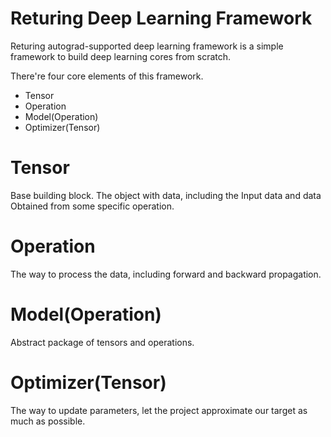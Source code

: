 <h1>Returing Deep Learning Framework</h1>

Returing autograd-supported deep learning framework is a simple framework to build deep learning cores from scratch.

There're four core elements of this framework.

+ Tensor
+ Operation
+ Model(Operation)
+ Optimizer(Tensor)

# Tensor
Base building block.
The object with data, including the Input data and data Obtained
from some specific operation.

# Operation
The way to process the data,
including forward and backward propagation.

# Model(Operation)
Abstract package of tensors and operations.

# Optimizer(Tensor)
The way to update parameters, let the project approximate our target
as much as possible.


